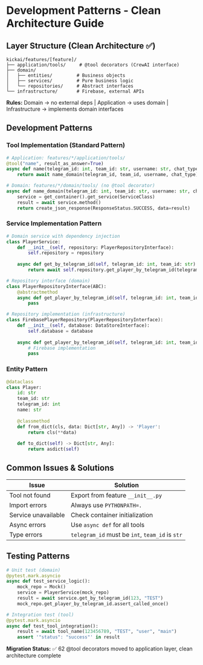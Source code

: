 # Development Patterns - Clean Architecture Guide

## Layer Structure (Clean Architecture ✅)
```
kickai/features/[feature]/
├── application/tools/     # @tool decorators (CrewAI interface)
├── domain/
│   ├── entities/         # Business objects
│   ├── services/         # Pure business logic
│   └── repositories/     # Abstract interfaces
└── infrastructure/       # Firebase, external APIs
```

**Rules:** Domain → no external deps | Application → uses domain | Infrastructure → implements domain interfaces

## Development Patterns

### Tool Implementation (Standard Pattern)
```python
# Application: features/*/application/tools/
@tool("name", result_as_answer=True)
async def name(telegram_id: int, team_id: str, username: str, chat_type: str) -> str:
    return await name_domain(telegram_id, team_id, username, chat_type)

# Domain: features/*/domain/tools/ (no @tool decorator)
async def name_domain(telegram_id: int, team_id: str, username: str, chat_type: str) -> str:
    service = get_container().get_service(ServiceClass)
    result = await service.method()
    return create_json_response(ResponseStatus.SUCCESS, data=result)
```

### Service Implementation Pattern
```python
# Domain service with dependency injection
class PlayerService:
    def __init__(self, repository: PlayerRepositoryInterface):
        self.repository = repository
    
    async def get_by_telegram_id(self, telegram_id: int, team_id: str):
        return await self.repository.get_player_by_telegram_id(telegram_id, team_id)

# Repository interface (domain)
class PlayerRepositoryInterface(ABC):
    @abstractmethod
    async def get_player_by_telegram_id(self, telegram_id: int, team_id: str) -> Optional[Player]:
        pass

# Repository implementation (infrastructure)
class FirebasePlayerRepository(PlayerRepositoryInterface):
    def __init__(self, database: DataStoreInterface):
        self.database = database
        
    async def get_player_by_telegram_id(self, telegram_id: int, team_id: str):
        # Firebase implementation
        pass
```

### Entity Pattern
```python
@dataclass
class Player:
    id: str
    team_id: str
    telegram_id: int
    name: str
    
    @classmethod
    def from_dict(cls, data: Dict[str, Any]) -> 'Player':
        return cls(**data)
    
    def to_dict(self) -> Dict[str, Any]:
        return asdict(self)
```

## Common Issues & Solutions

| Issue | Solution |
|-------|----------|
| Tool not found | Export from feature `__init__.py` |
| Import errors | Always use `PYTHONPATH=.` |
| Service unavailable | Check container initialization |
| Async errors | Use `async def` for all tools |
| Type errors | `telegram_id` must be `int`, `team_id` is `str` |

## Testing Patterns
```python
# Unit test (domain)
@pytest.mark.asyncio
async def test_service_logic():
    mock_repo = Mock()
    service = PlayerService(mock_repo)
    result = await service.get_by_telegram_id(123, "TEST")
    mock_repo.get_player_by_telegram_id.assert_called_once()

# Integration test (tool)  
@pytest.mark.asyncio
async def test_tool_integration():
    result = await tool_name(123456789, "TEST", "user", "main")
    assert '"status": "success"' in result
```

**Migration Status:** ✅ 62 @tool decorators moved to application layer, clean architecture complete